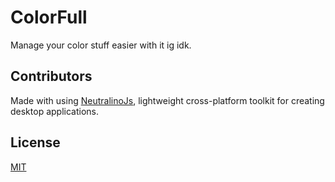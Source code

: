 # ColorFull

Manage your color stuff easier with it ig idk.

## Contributors

Made with using [NeutralinoJs](https://neutralino.js.org/), lightweight cross-platform toolkit for creating desktop applications.

## License

[MIT](LICENSE)